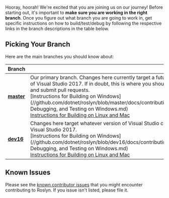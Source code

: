 Hooray, hoorah! We're excited that you are joining us on our journey! Before starting out, it's important to **make sure you are working in the right branch**. Once you figure out what branch you are going to work in, get specific instructions on how to build/test/debug by following the respective links in the branch descriptions in the table below. 

## Picking Your Branch
Here are the main branches you should know about:

| Branch |       |
| ------ | ----- | 
| [**master**](//github.com/dotnet/roslyn/tree/master) | Our primary branch. Changes here currently target a future update of Visual Studio 2017. If in doubt, this is where you should work, and submit pull requests. <br/>[Instructions for Building on Windows](//github.com/dotnet/roslyn/blob/master/docs/contributing/Building, Debugging, and Testing on Windows.md) <br/>[Instructions for Building on Linux and Mac](//github.com/dotnet/roslyn/blob/master/docs/infrastructure/cross-platform.md) |
| [**dev16**](//github.com/dotnet/roslyn/tree/dev16) | Changes here target whatever version of Visual Studio comes after Visual Studio 2017. <br/>[Instructions for Building on Windows](//github.com/dotnet/roslyn/blob/dev16/docs/contributing/Building, Debugging, and Testing on Windows.md) <br/>[Instructions for Building on Linux and Mac](//github.com/dotnet/roslyn/blob/dev16/docs/infrastructure/cross-platform.md)

## Known Issues
Please see the [known contributor issues](https://github.com/dotnet/roslyn/labels/Contributor%20Pain) that you might encounter contributing to Roslyn. If you issue isn't listed, please file it.
